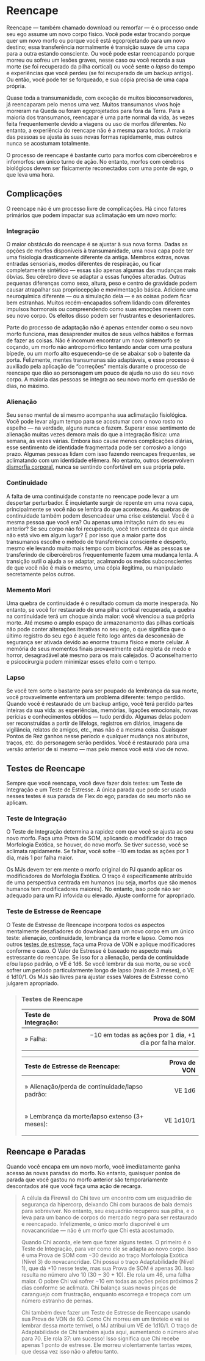 # Reencape

Reencape — também chamado download ou remorfar — é o processo onde seu ego assume um novo corpo físico. Você pode estar trocando porque quer um novo morfo ou porque você está egoprojetando para um novo destino; essa transferência normalmente é transição suave de uma capa para a outra estando consciente. Ou você pode estar reencapando porque morreu ou sofreu um lesões graves, nesse caso ou você recorda a sua morte (se foi recuperado da pilha cortical) ou você sente o _lapso_ do tempo e experiências que você perdeu (se foi recuperado de um backup antigo). Ou então, você pode ter se forqueado, e sua cópia precisa de uma capa própria.

Quase toda a transumanidade, com exceção de muitos bioconservadores, já reencaparam pelo menos uma vez. Muitos transumanos vivos hoje morreram na Queda ou foram egoprojetados para fora da Terra. Para a maioria dos transumanos, reencapar é uma parte normal da vida, às vezes feita frequentemente devido a viagens ou uso de morfos diferentes. No entanto, a experiência do reencape não é a mesma para todos. A maioria das pessoas se ajusta às suas novas formas rapidamente, mas outros nunca se acostumam totalmente.

O processo de reencape é bastante curto para morfos com cibercérebros e infomorfos: um único turno de ação. No entanto, morfos com cérebros biológicos devem ser fisicamente reconectados com uma ponte de ego, o que leva uma hora.

## Complicações

O reencape não é um processo livre de complicações. Há cinco fatores primários que podem impactar sua aclimatação em um novo morfo:

### Integração

O maior obstáculo do reencape é se ajustar à sua nova forma. Dadas as opções de morfos disponíveis à transumanidade, uma nova capa pode ter uma fisiologia drasticamente diferente da antiga. Membros extras, novas entradas sensoriais, modos diferentes de respiração, ou ficar completamente sintético — essas são apenas algumas das mudanças mais óbvias. Seu cérebro deve se adaptar a essas funções alteradas. Outras pequenas diferenças como sexo, altura, peso e centro de gravidade podem causar atrapalhar sua propriocepção e movimentação básica. Adicione uma neuroquímica diferente — ou a simulação dela — e as coisas podem ficar bem estranhas. Muitos recém-encapados sofrem lidando com diferentes impulsos hormonais ou compreendendo como suas emoções mexem com seu novo corpo. Os efeitos disso podem ser frustrantes e desorientadores.

Parte do processo de adaptação não é apenas entender como o seu novo morfo funciona, mas desaprender muitos de seus velhos hábitos e formas de fazer as coisas. Não é incomum encontrar um novo sintemorfo se coçando, um morfo não antropomórfico tentando andar com uma postura bípede, ou um morfo alto esquecendo-se de se abaixar sob o batente da porta. Felizmente, mentes transumanas são adaptáveis, e esse processo é auxiliado pela aplicação de “correções” mentais durante o processo de reencape que dão ao personagem um pouco de ajuda no uso do seu novo corpo. A maioria das pessoas se integra ao seu novo morfo em questão de dias, no máximo.

### Alienação

Seu senso mental de si mesmo acompanha sua aclimatação fisiológica. Você pode levar algum tempo para se acostumar com o novo rosto no espelho — na verdade, alguns nunca o fazem. Superar esse sentimento de alienação muitas vezes demora mais do que a integração física: uma semana, às vezes várias. Embora isso cause menos complicações diárias, esse sentimento de identidade fragmentada pode ser corrosivo a longo prazo. Algumas pessoas lidam com isso fazendo reencapes frequentes, se aclimatando com um identidade efêmera. No entanto, outros desenvolvem [dismorfia corporal](../12/20-disorders.md#dismorfia-corporal), nunca se sentindo confortável em sua própria pele.

### Continuidade

A falta de uma continuidade constante no reencape pode levar a um despertar perturbador. É inquietante surgir de repente em uma nova capa, principalmente se você não se lembra do que aconteceu. As quebras de continuidade também podem desencadear uma crise existencial. Você é a mesma pessoa que você era? Ou apenas uma imitação ruim do seu eu anterior? Se seu corpo não foi recuperado, você tem certeza de que ainda não está vivo em algum lugar? É por isso que a maior parte dos transumanos escolhe o método de transferência consciente e desperto, mesmo ele levando muito mais tempo com biomorfos. Até as pessoas se transferindo de cibercérebros frequentemente fazem uma mudança lenta. A transição sutil o ajuda a se adaptar, acalmando os medos subconscientes de que você não é mais o mesmo, uma cópia ilegítima, ou manipulado secretamente pelos outros.

### Memento Mori

Uma quebra de continuidade é o resultado comum da morte inesperada. No entanto, se você for restaurado de uma pilha cortical recuperada, a quebra na continuidade terá um choque ainda maior: você vivenciou a sua própria morte. Até mesmo o amplo espaço de armazenamento das pilhas corticais não pode conter alterações iterativas no seu ego, o que significa que o último registro do seu ego é aquele feito logo antes da desconexão de segurança ser ativada devido ao enorme trauma físico e morte celular. A memória de seus momentos finais provavelmente está repleta de medo e horror, desagradável até mesmo para os mais calejados. O aconselhamento e psicocirurgia podem minimizar esses efeito com o tempo.

### Lapso

Se você tem sorte o bastante para ser poupado da lembrança da sua morte, você provavelmente enfrentará um problema diferente: tempo perdido. Quando você é restaurado de um backup antigo, você terá perdido partes inteiras da sua vida: as experiências, memórias, ligações emocionais, novas perícias e conhecimentos obtidos — tudo perdido. Algumas delas podem ser reconstruídas a partir de lifelogs, registros em diários, imagens de vigilância, relatos de amigos, etc., mas não é a mesma coisa. Quaisquer Pontos de Rez ganhos nesse período e qualquer mudança nos atributos, traços, etc. do personagem serão perdidos. Você é restaurado para uma versão anterior de si mesmo — mas pelo menos você está vivo de novo.

## Testes de Reencape

Sempre que você reencapa, você deve fazer dois testes: um Teste de Integração e um Teste de Estresse. A única parada que pode ser usada nesses testes é sua parada de Flex do ego; paradas do seu morfo não se aplicam.

### Teste de Integração

O Teste de Integração determina a rapidez com que você se ajusta ao seu novo morfo. Faça uma Prova de SOM, aplicando o modificador do traço Morfologia Exótica, se houver, do novo morfo. Se tiver sucesso, você se aclimata rapidamente. Se falhar, você sofre −10 em todas as ações por 1 dia, mais 1 por falha maior.

Os MJs devem ter em mente o morfo original do PJ quando aplicar os modificadores de Morfologia Exótica. O traço é especificamente atribuído de uma perspectiva centrada em humanos (ou seja, morfos que são menos humanos tem modificadores maiores). No entanto, isso pode não ser adequado para um PJ infovida ou elevado. Ajuste conforme for apropriado.

### Teste de Estresse de Reencape

O Teste de Estresse de Reencape incorpora todos os aspectos mentalmente desafiadores do download para um novo corpo em um único teste: alienação, continuidade, lembrança da morte e lapso. Como nos outros [testes de estresse](../12/23-stressful-situations.md), faça uma Prova de VON e aplique modificadores conforme o caso. O Valor de Estresse é baseado no aspecto mais estressante do reencape. Se isso for a alienação, perda de continuidade e/ou lapso padrão, o VE é 1d6. Se você lembrar da sua morte, ou se você sofrer um período particularmente longo de lapso (mais de 3 meses), o VE é 1d10/1. Os MJs são livres para ajustar esses Valores de Estresse como julgarem apropriado.

<blockquote class="table">

### Testes de Reencape

| **Teste de Integração:**  |                                             Prova de SOM |
|:------------------------- | --------------------------------------------------------:|
| <p class="indent">» Falha:</p> | −10 em todas as ações por 1 dia, +1 dia por falha maior. |

| **Teste de Estresse de Reencape:** | Prova de VON |
|:---------------------------------- | ------------:|
| <p class="indent">» Alienação/perda de continuidade/lapso padrão:</p>          |       VE 1d6 |
| <p class="indent">» Lembrança da morte/lapso extenso (3+ meses):</p>          |    VE 1d10/1 |

</blockquote>

## Reencape e Paradas

Quando você encapa em um novo morfo, você imediatamente ganha acesso às novas paradas do morfo. No entanto, quaisquer pontos de parada que você gastou no morfo anterior são temporariamente descontados até que você faça uma ação de recarga.

<blockquote>

A célula da Firewall do Chi teve um encontro com um esquadrão de segurança da hipercorp, deixando Chi com buracos de bala demais para sobreviver. No entanto, seu esquadrão recuperou sua pilha, e o leva para um banco de corpos do mercado negro para ser restaurado e reencapado. Infelizmente, o único morfo disponível é um novacancridae — não é um morfo que Chi está acostumado.

Quando Chi acorda, ele tem que fazer alguns testes. O primeiro é o Teste de Integração, para ver como ele se adapta ao novo corpo. Isso é uma Prova de SOM com −30 devido ao traço Morfologia Exótica (Nível 3) do novacancridae. Chi possui o traço Adaptabilidade (Nível 1), que dá +10 nesse teste, mas sua Prova de SOM é apenas 30. Isso resulta no número alvo 10 (30 − 30 + 10). Ele rola um 46, uma falha maior. O pobre Chi vai sofrer −10 em todas as ações pelos próximos 2 dias conforme se aclimata. Chi balança suas novas pinças de caranguejo com frustração, enquanto escorrega e tropeça com um número estranho de pernas.

Chi também deve fazer um Teste de Estresse de Reencape usando sua Prova de VON de 60. Como Chi morreu em um tiroteio e vai se lembrar dessa morte terrível, o MJ atribui um VE de 1d10/1. O traço de Adaptabilidade de Chi também ajuda aqui, aumentando o número alvo para 70. Ele rola 37: um sucesso! Isso significa que Chi recebe apenas 1 ponto de estresse. Ele morreu violentamente tantas vezes, que dessa vez isso não o afetou tanto.

</blockquote>
